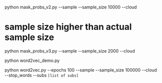 python mask_probs_v2.py --sample --sample_size 10000 --cloud

# sample size higher than actual sample size 
python mask_probs_v3.py --sample --sample_size 2000 --cloud  

python word2vec_demo.py 

python word2vec.py --epochs 100 --sample --sample_size 100000 --cloud --stop_words --subs `[list of subs]`

